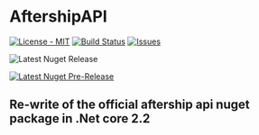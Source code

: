 # AftershipAPI

[![License - MIT](https://img.shields.io/github/license/ajwgroup/AftershipAPI.svg?style=flat-square)](https://github.com/ajwgroup/AftershipAPI/blob/master/LICENSE)
[![Build Status](https://img.shields.io/travis/com/ajwgroup/AftershipAPI/master.svg?logo=travis&style=flat-square)](https://travis-ci.com/ajwgroup/AftershipAPI)
[![Issues](https://img.shields.io/github/issues/ajwgroup/AftershipAPI.svg?style=flat-square)](https://github.com/ajwgroup/AftershipAPI/issues)

![Latest Nuget Release](https://img.shields.io/nuget/v/AftershipAPI.svg?style=flat-square&link=http://www.nuget.org/packages/AftershipAPI/&link=http://www.nuget.org/packages/AftershipAPI/)

[![Latest Nuget Pre-Release](https://img.shields.io/nuget/vpre/AftershipAPI.svg?style=flat-square&colorB=yellow&label=nuget-prerelease)](https://www.nuget.org/packages/AftershipAPI/)

## Re-write of the official aftership api nuget package in .Net core 2.2
